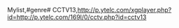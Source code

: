 Mylist,#genre#
CCTV13,http://p.ytelc.com/xgplayer.php?id=http://p.ytelc.com/169l/0/cctv.php?id=cctv13
